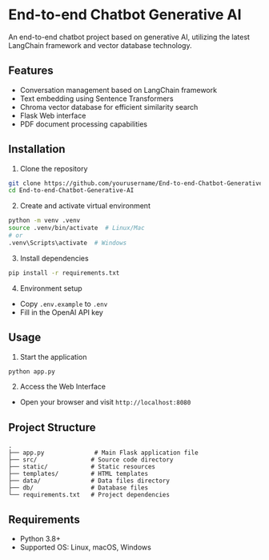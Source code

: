 # End-to-end Chatbot Generative AI

An end-to-end chatbot project based on generative AI, utilizing the latest LangChain framework and vector database technology.

## Features

- Conversation management based on LangChain framework
- Text embedding using Sentence Transformers
- Chroma vector database for efficient similarity search
- Flask Web interface
- PDF document processing capabilities

## Installation

1. Clone the repository
```bash
git clone https://github.com/yourusername/End-to-end-Chatbot-Generative-AI.git
cd End-to-end-Chatbot-Generative-AI
```

2. Create and activate virtual environment
```bash
python -m venv .venv
source .venv/bin/activate  # Linux/Mac
# or
.venv\Scripts\activate  # Windows
```

3. Install dependencies
```bash
pip install -r requirements.txt
```

4. Environment setup
- Copy `.env.example` to `.env`
- Fill in the OpenAI API key

## Usage

1. Start the application
```bash
python app.py
```

2. Access the Web Interface
- Open your browser and visit `http://localhost:8080`

## Project Structure

```
.
├── app.py              # Main Flask application file
├── src/               # Source code directory
├── static/            # Static resources
├── templates/         # HTML templates
├── data/              # Data files directory
├── db/                # Database files
└── requirements.txt   # Project dependencies
```

## Requirements

- Python 3.8+
- Supported OS: Linux, macOS, Windows
